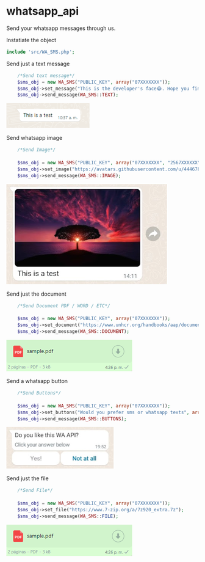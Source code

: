 # whatsapp_api
Send your whatsapp messages through us. 

Instatiate the object
```php
include 'src/WA_SMS.php';
```

Send just a text message
```php
	/*Send text message*/
	$sms_obj = new WA_SMS("PUBLIC_KEY", array("07XXXXXXX"));
	$sms_obj->set_message("This is the developer's face😂. Hope you find his file 📁");
	$sms_obj->send_message(WA_SMS::TEXT);
```
![Whatsapp Text Message Sample](https://github.com/kwa-ug/whatsapp_api/blob/main/img/text.png?raw=true)

Send whatsapp image
```php
	/*Send Image*/

	$sms_obj = new WA_SMS("PUBLIC_KEY", array("07XXXXXXX", "2567XXXXXX"));
	$sms_obj->set_image("https://avatars.githubusercontent.com/u/44467800?s=48&v=4", "This is the developer's face😂. Hope you find his file 📁");
	$sms_obj->send_message(WA_SMS::IMAGE);
```
![Whatsapp Image Message Sample](https://github.com/kwa-ug/whatsapp_api/blob/main/img/image.png?raw=true)

Send just the document
```php
	/*Send Document PDF / WORD / ETC*/

	$sms_obj = new WA_SMS("PUBLIC_KEY", array("07XXXXXXX"));
	$sms_obj->set_document("https://www.unhcr.org/handbooks/aap/documents/UNHCR_AAPTool_CT_Engaging%20with%20Communities%20via%20Whatsapp.pdf");
	$sms_obj->send_message(WA_SMS::DOCUMENT);
```
![Whatsapp Document Message Sample](https://github.com/kwa-ug/whatsapp_api/blob/main/img/pdf.png?raw=true)

Send a whatsapp button
```php
	/*Send Buttons*/

	$sms_obj = new WA_SMS("PUBLIC_KEY", array("07XXXXXXX"));
	$sms_obj->set_buttons("Would you prefer sms or whatsapp texts", array("Yes", "No"), "We shall be glad to get your response");
	$sms_obj->send_message(WA_SMS::BUTTONS);
```
![Whatsapp Button Message Sample](https://github.com/kwa-ug/whatsapp_api/blob/main/img/buttons.png?raw=true)

Send just the file
```php
	/*Send File*/

	$sms_obj = new WA_SMS("PUBLIC_KEY", array("07XXXXXXX"));
	$sms_obj->set_file("https://www.7-zip.org/a/7z920_extra.7z");
	$sms_obj->send_message(WA_SMS::FILE);
```
![Whatsapp File Message Sample](https://github.com/kwa-ug/whatsapp_api/blob/main/img/pdf.png?raw=true)